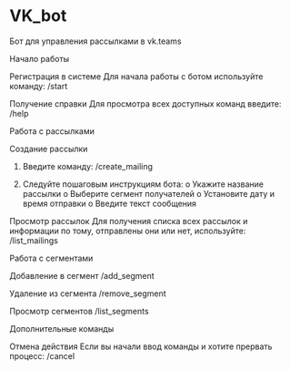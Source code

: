 # VK_bot
Бот для управления рассылками в vk.teams

Начало работы

Регистрация в системе
Для начала работы с ботом используйте команду:
/start

Получение справки
Для просмотра всех доступных команд введите:
/help
 
Работа с рассылками

Создание рассылки
1.	Введите команду:
/create_mailing

2.	Следуйте пошаговым инструкциям бота:
o	Укажите название рассылки
o	Выберите сегмент получателей
o	Установите дату и время отправки
o	Введите текст сообщения
 
Просмотр рассылок
Для получения списка всех рассылок и информации по тому, отправлены они или нет, используйте:
/list_mailings

Работа с сегментами

Добавление в сегмент
/add_segment

Удаление из сегмента
/remove_segment
 
Просмотр сегментов
/list_segments
 
Дополнительные команды

Отмена действия
Если вы начали ввод команды и хотите прервать процесс:
/cancel
